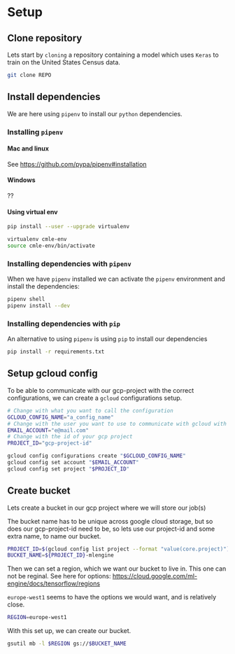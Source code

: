 # Setup

## Clone repository

Lets start by `cloning` a repository containing a model which uses `Keras` to train on the United States Census data.

```bash
git clone REPO
```

## Install dependencies

We are here using `pipenv` to install our `python` dependencies.

### Installing `pipenv`

#### Mac and linux
See https://github.com/pypa/pipenv#installation

#### Windows
??

#### Using virtual env

```bash
pip install --user --upgrade virtualenv
```

```bash
virtualenv cmle-env
source cmle-env/bin/activate
```

### Installing dependencies with `pipenv`

When we have `pipenv` installed we can activate the `pipenv` environment and install the dependencies:
```bash
pipenv shell
pipenv install --dev
```

### Installing dependencies with `pip`

An alternative to using `pipenv` is using `pip` to install our dependencies
```bash
pip install -r requirements.txt
```

## Setup gcloud config

To be able to communicate with our gcp-project with the correct configurations, we can create a `gcloud` configurations setup.

```bash
# Change with what you want to call the configuration
GCLOUD_CONFIG_NAME="a_config_name"
# Change with the user you want to use to communicate with gcloud with (probably your .@computas.com mail)
EMAIL_ACCOUNT="e@mail.com"
# Change with the id of your gcp project
PROJECT_ID="gcp-project-id"

gcloud config configurations create "$GCLOUD_CONFIG_NAME"
gcloud config set account "$EMAIL_ACCOUNT"
gcloud config set project "$PROJECT_ID"
```

## Create bucket

Lets create a bucket in our gcp project where we will store our job(s)

The bucket name has to be unique across google cloud storage, but so does our gcp-project-id need to be, so lets use our project-id and some extra name, to name our bucket.
```bash
PROJECT_ID=$(gcloud config list project --format "value(core.project)")
BUCKET_NAME=${PROJECT_ID}-mlengine
```

Then we can set a region, which we want our bucket to live in. This one can not be reginal.
See here for options: https://cloud.google.com/ml-engine/docs/tensorflow/regions

`europe-west1` seems to have the options we would want, and is relatively close.
```bash
REGION=europe-west1
```

With this set up, we can create our bucket.
```bash
gsutil mb -l $REGION gs://$BUCKET_NAME
```
